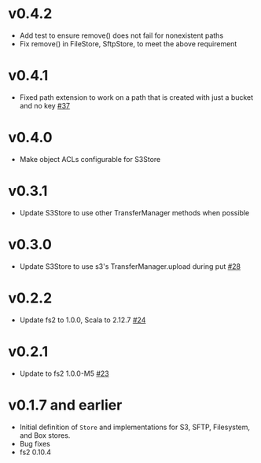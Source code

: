 v0.4.2
======
* Add test to ensure remove() does not fail for nonexistent paths
* Fix remove() in FileStore, SftpStore, to meet the above requirement

v0.4.1
======
* Fixed path extension to work on a path that is created with just a bucket and no key [#37](https://github.com/lendup/fs2-blobstore/pull/37)

v0.4.0
======
* Make object ACLs configurable for S3Store

v0.3.1
======
* Update S3Store to use other TransferManager methods when possible

v0.3.0
======
* Update S3Store to use s3's TransferManager.upload during put [#28](https://github.com/lendup/fs2-blobstore/pull/28)

v0.2.2
======
* Update fs2 to 1.0.0, Scala to 2.12.7 [#24](https://github.com/lendup/fs2-blobstore/pull/24)


v0.2.1
======
* Update to fs2 1.0.0-M5 [#23](https://github.com/lendup/fs2-blobstore/pull/23)


v0.1.7 and earlier
==================

* Initial definition of `Store` and implementations for S3, SFTP, Filesystem, and Box stores.
* Bug fixes
* fs2 0.10.4
